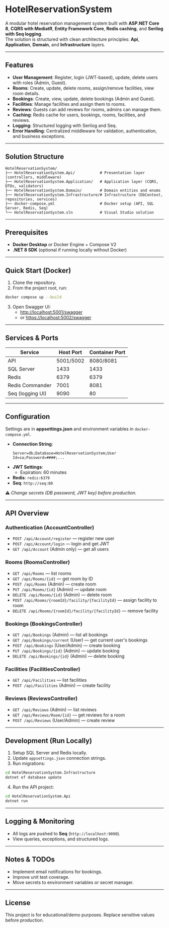 # HotelReservationSystem

A modular hotel reservation management system built with **ASP.NET Core 8**, **CQRS with MediatR**, **Entity Framework Core**, **Redis caching**, and **Serilog with Seq logging**.  
The solution is structured with clean architecture principles: **Api**, **Application**, **Domain**, and **Infrastructure** layers.

---

## Features

- **User Management**: Register, login (JWT-based), update, delete users with roles (Admin, Guest).  
- **Rooms**: Create, update, delete rooms, assign/remove facilities, view room details.  
- **Bookings**: Create, view, update, delete bookings (Admin and Guest).  
- **Facilities**: Manage facilities and assign them to rooms.  
- **Reviews**: Guests can add reviews for rooms, admins can manage them.  
- **Caching**: Redis cache for users, bookings, rooms, facilities, and reviews.  
- **Logging**: Structured logging with Serilog and Seq.  
- **Error Handling**: Centralized middleware for validation, authentication, and business exceptions.

---

## Solution Structure

```
HotelReservationSystem/
├── HotelReservationSystem.Api/           # Presentation layer (controllers, middleware)
├── HotelReservationSystem.Application/   # Application layer (CQRS, DTOs, validators)
├── HotelReservationSystem.Domain/        # Domain entities and enums
├── HotelReservationSystem.Infrastructure/# Infrastructure (DbContext, repositories, services)
├── docker-compose.yml                    # Docker setup (API, SQL Server, Redis, Seq)
└── HotelReservationSystem.sln            # Visual Studio solution
```

---

## Prerequisites

- **Docker Desktop** or Docker Engine + Compose V2  
- **.NET 8 SDK** (optional if running locally without Docker)

---

## Quick Start (Docker)

1. Clone the repository.  
2. From the project root, run:

```bash
docker compose up --build
```

3. Open Swagger UI:  
   - [http://localhost:5001/swagger](http://localhost:5001/swagger)  
   - or [https://localhost:5002/swagger](https://localhost:5002/swagger)

---

## Services & Ports

| Service            | Host Port | Container Port |
|--------------------|-----------|----------------|
| API                | 5001/5002 | 8080/8081      |
| SQL Server         | 1433      | 1433           |
| Redis              | 6379      | 6379           |
| Redis Commander    | 7001      | 8081           |
| Seq (logging UI)   | 9090      | 80             |

---

## Configuration

Settings are in **appsettings.json** and environment variables in `docker-compose.yml`.

- **Connection String**:  
  ```
  Server=db;Database=HotelReservationSystem;User Id=sa;Password=####;...
  ```
- **JWT Settings**:  
  - Expiration: 60 minutes  
- **Redis**: `redis:6379`  
- **Seq**: `http://seq:80`

⚠️ *Change secrets (DB password, JWT key) before production.*

---

## API Overview

### Authentication (AccountController)
- `POST /api/Account/register` — register new user  
- `POST /api/Account/login` — login and get JWT  
- `GET /api/Account` (Admin only) — get all users  

### Rooms (RoomsController)
- `GET /api/Rooms` — list rooms  
- `GET /api/Rooms/{id}` — get room by ID  
- `POST /api/Rooms` (Admin) — create room  
- `PUT /api/Rooms/{id}` (Admin) — update room  
- `DELETE /api/Rooms/{id}` (Admin) — delete room  
- `POST /api/Rooms/{roomId}/facility/{facilityId}` — assign facility to room  
- `DELETE /api/Rooms/{roomId}/facility/{facilityId}` — remove facility  

### Bookings (BookingsController)
- `GET /api/Bookings` (Admin) — list all bookings  
- `GET /api/Bookings/current` (User) — get current user's bookings  
- `POST /api/Bookings` (User/Admin) — create booking  
- `PUT /api/Bookings/{id}` (Admin) — update booking  
- `DELETE /api/Bookings/{id}` (Admin) — delete booking  

### Facilities (FacilitiesController)
- `GET /api/Facilities` — list facilities  
- `POST /api/Facilities` (Admin) — create facility  

### Reviews (ReviewsController)
- `GET /api/Reviews` (Admin) — list reviews  
- `GET /api/Reviews/Room/{id}` — get reviews for a room  
- `POST /api/Reviews` (User/Admin) — create review  

---

## Development (Run Locally)

1. Setup SQL Server and Redis locally.  
2. Update `appsettings.json` connection strings.  
3. Run migrations:

```bash
cd HotelReservationSystem.Infrastructure
dotnet ef database update
```

4. Run the API project:

```bash
cd HotelReservationSystem.Api
dotnet run
```

---

## Logging & Monitoring

- All logs are pushed to **Seq** (`http://localhost:9090`).  
- View queries, exceptions, and structured logs.

---

## Notes & TODOs

- Implement email notifications for bookings.  
- Improve unit test coverage.  
- Move secrets to environment variables or secret manager.  

---

## License

This project is for educational/demo purposes. Replace sensitive values before production.
